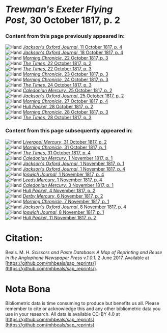 # *Trewman's Exeter Flying Post*, 30 October 1817, p. 2  
  
### Content from this page previously appeared in:  
![Hand](http://scissorsandpaste.net/wp-content/uploads/2017/06/smallhandpointer.png) [*Jackson's Oxford Journal*, 11 October 1817, p. 4](https://mhbeals.github.io/sap_html/Jackson's-Oxford-Journal/Jackson's-Oxford-Journal-11-October-1817-p-4)  
![Hand](http://scissorsandpaste.net/wp-content/uploads/2017/06/smallhandpointer.png) [*Jackson's Oxford Journal*, 18 October 1817, p. 4](https://mhbeals.github.io/sap_html/Jackson's-Oxford-Journal/Jackson's-Oxford-Journal-18-October-1817-p-4)  
![Hand](http://scissorsandpaste.net/wp-content/uploads/2017/06/smallhandpointer.png) [*Morning Chronicle*, 22 October 1817, p. 3](https://mhbeals.github.io/sap_html/Morning-Chronicle/Morning-Chronicle-22-October-1817-p-3)  
![Hand](http://scissorsandpaste.net/wp-content/uploads/2017/06/smallhandpointer.png) [*The Times*, 22 October 1817, p. 2](https://mhbeals.github.io/sap_html/The-Times/The-Times-22-October-1817-p-2)  
![Hand](http://scissorsandpaste.net/wp-content/uploads/2017/06/smallhandpointer.png) [*The Times*, 22 October 1817, p. 3](https://mhbeals.github.io/sap_html/The-Times/The-Times-22-October-1817-p-3)  
![Hand](http://scissorsandpaste.net/wp-content/uploads/2017/06/smallhandpointer.png) [*Morning Chronicle*, 23 October 1817, p. 3](https://mhbeals.github.io/sap_html/Morning-Chronicle/Morning-Chronicle-23-October-1817-p-3)  
![Hand](http://scissorsandpaste.net/wp-content/uploads/2017/06/smallhandpointer.png) [*Morning Chronicle*, 24 October 1817, p. 3](https://mhbeals.github.io/sap_html/Morning-Chronicle/Morning-Chronicle-24-October-1817-p-3)  
![Hand](http://scissorsandpaste.net/wp-content/uploads/2017/06/smallhandpointer.png) [*The Times*, 24 October 1817, p. 3](https://mhbeals.github.io/sap_html/The-Times/The-Times-24-October-1817-p-3)  
![Hand](http://scissorsandpaste.net/wp-content/uploads/2017/06/smallhandpointer.png) [*Caledonian Mercury*, 25 October 1817, p. 2](https://mhbeals.github.io/sap_html/Caledonian-Mercury/Caledonian-Mercury-25-October-1817-p-2)  
![Hand](http://scissorsandpaste.net/wp-content/uploads/2017/06/smallhandpointer.png) [*Jackson's Oxford Journal*, 25 October 1817, p. 2](https://mhbeals.github.io/sap_html/Jackson's-Oxford-Journal/Jackson's-Oxford-Journal-25-October-1817-p-2)  
![Hand](http://scissorsandpaste.net/wp-content/uploads/2017/06/smallhandpointer.png) [*Morning Chronicle*, 27 October 1817, p. 4](https://mhbeals.github.io/sap_html/Morning-Chronicle/Morning-Chronicle-27-October-1817-p-4)  
![Hand](http://scissorsandpaste.net/wp-content/uploads/2017/06/smallhandpointer.png) [*Hull Packet*, 28 October 1817, p. 2](https://mhbeals.github.io/sap_html/Hull-Packet/Hull-Packet-28-October-1817-p-2)  
![Hand](http://scissorsandpaste.net/wp-content/uploads/2017/06/smallhandpointer.png) [*Morning Chronicle*, 28 October 1817, p. 3](https://mhbeals.github.io/sap_html/Morning-Chronicle/Morning-Chronicle-28-October-1817-p-3)  
![Hand](http://scissorsandpaste.net/wp-content/uploads/2017/06/smallhandpointer.png) [*The Times*, 28 October 1817, p. 3](https://mhbeals.github.io/sap_html/The-Times/The-Times-28-October-1817-p-3)  
  
### Content from this page subsequently appeared in:  
![Hand](http://scissorsandpaste.net/wp-content/uploads/2017/06/smallhandpointer.png) [*Liverpool Mercury*, 31 October 1817, p. 2](https://mhbeals.github.io/sap_html/Liverpool-Mercury/Liverpool-Mercury-31-October-1817-p-2)  
![Hand](http://scissorsandpaste.net/wp-content/uploads/2017/06/smallhandpointer.png) [*Morning Chronicle*, 31 October 1817, p. 1](https://mhbeals.github.io/sap_html/Morning-Chronicle/Morning-Chronicle-31-October-1817-p-1)  
![Hand](http://scissorsandpaste.net/wp-content/uploads/2017/06/smallhandpointer.png) [*The Times*, 31 October 1817, p. 4](https://mhbeals.github.io/sap_html/The-Times/The-Times-31-October-1817-p-4)  
![Hand](http://scissorsandpaste.net/wp-content/uploads/2017/06/smallhandpointer.png) [*Caledonian Mercury*, 1 November 1817, p. 1](https://mhbeals.github.io/sap_html/Caledonian-Mercury/Caledonian-Mercury-1-November-1817-p-1)  
![Hand](http://scissorsandpaste.net/wp-content/uploads/2017/06/smallhandpointer.png) [*Jackson's Oxford Journal*, 1 November 1817, p. 1](https://mhbeals.github.io/sap_html/Jackson's-Oxford-Journal/Jackson's-Oxford-Journal-1-November-1817-p-1)  
![Hand](http://scissorsandpaste.net/wp-content/uploads/2017/06/smallhandpointer.png) [*Jackson's Oxford Journal*, 1 November 1817, p. 4](https://mhbeals.github.io/sap_html/Jackson's-Oxford-Journal/Jackson's-Oxford-Journal-1-November-1817-p-4)  
![Hand](http://scissorsandpaste.net/wp-content/uploads/2017/06/smallhandpointer.png) [*Ipswich Journal*, 1 November 1817, p. 4](https://mhbeals.github.io/sap_html/Ipswich-Journal/Ipswich-Journal-1-November-1817-p-4)  
![Hand](http://scissorsandpaste.net/wp-content/uploads/2017/06/smallhandpointer.png) [*Leeds Mercury*, 1 November 1817, p. 4](https://mhbeals.github.io/sap_html/Leeds-Mercury/Leeds-Mercury-1-November-1817-p-4)  
![Hand](http://scissorsandpaste.net/wp-content/uploads/2017/06/smallhandpointer.png) [*Caledonian Mercury*, 3 November 1817, p. 1](https://mhbeals.github.io/sap_html/Caledonian-Mercury/Caledonian-Mercury-3-November-1817-p-1)  
![Hand](http://scissorsandpaste.net/wp-content/uploads/2017/06/smallhandpointer.png) [*Hull Packet*, 4 November 1817, p. 2](https://mhbeals.github.io/sap_html/Hull-Packet/Hull-Packet-4-November-1817-p-2)  
![Hand](http://scissorsandpaste.net/wp-content/uploads/2017/06/smallhandpointer.png) [*Derby Mercury*, 6 November 1817, p. 2](https://mhbeals.github.io/sap_html/Derby-Mercury/Derby-Mercury-6-November-1817-p-2)  
![Hand](http://scissorsandpaste.net/wp-content/uploads/2017/06/smallhandpointer.png) [*Morning Chronicle*, 7 November 1817, p. 1](https://mhbeals.github.io/sap_html/Morning-Chronicle/Morning-Chronicle-7-November-1817-p-1)  
![Hand](http://scissorsandpaste.net/wp-content/uploads/2017/06/smallhandpointer.png) [*Jackson's Oxford Journal*, 8 November 1817, p. 4](https://mhbeals.github.io/sap_html/Jackson's-Oxford-Journal/Jackson's-Oxford-Journal-8-November-1817-p-4)  
![Hand](http://scissorsandpaste.net/wp-content/uploads/2017/06/smallhandpointer.png) [*Ipswich Journal*, 8 November 1817, p. 1](https://mhbeals.github.io/sap_html/Ipswich-Journal/Ipswich-Journal-8-November-1817-p-1)  
![Hand](http://scissorsandpaste.net/wp-content/uploads/2017/06/smallhandpointer.png) [*Hull Packet*, 11 November 1817, p. 2](https://mhbeals.github.io/sap_html/Hull-Packet/Hull-Packet-11-November-1817-p-2)  


# Citation: 

Beals. M. H. *Scissors and Paste Database: A Map of Reprinting and Reuse in the Anglophone Newspaper Press v.1.0.1.* 2 June 2017. Available at [https://github.com/mhbeals/sap_reprints/](https://github.com/mhbeals/sap_reprints/). 

# Nota Bona

Bibliometric data is time consuming to produce but benefits us all. Please remember to cite or acknowledge this and any other bibliometric data you use in your research. All data is available CC-BY 4.0 at [https://github.com/mhbeals/sap_reprints](https://github.com/mhbeals/sap_reprints)